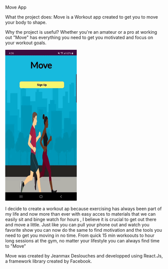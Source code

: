 
Move App

What the project does:
Move is a Workout app created to get you to move your body to shape.

Why the project is useful?
Whether you're an amateur or a pro at working out "Move" has everything you need
to get you motivated and focus on your workout goals. 

![](giphy-2.gif)


I decide to create a workout ap because exercising has always been part of my life
and now more than ever with easy acces to materials that we can easily sit and binge watch 
for hours , I believe it is crucial to get out there and move a little.
Just like you can pull your phone out and watch you favorite show you can now do the same to find motivation and 
the tools you need to get you moving in no time.
From quick 15 min workoouts to hour long sessions at the gym, no matter your lifestyle you can always find time to "Move"

 
 
 Move was created by Jeanmax Deslouches and developped using React.Js, a framework library created by Facebook.
